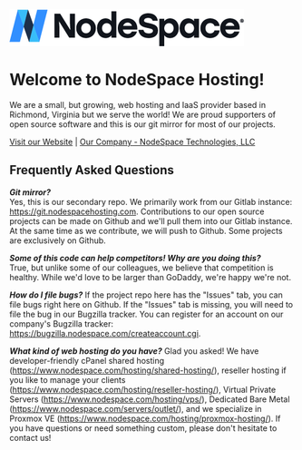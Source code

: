 <picture>
  <source media="(prefers-color-scheme: dark)" srcset="https://github.com/nodespacehosting/.github/raw/main/profile/images/nodespace-dark.png?raw=true">
  <source media="(prefers-color-scheme: light)" srcset="https://github.com/nodespacehosting/.github/raw/main/profile/images/nodespace-light.png?raw=true">
  <img alt="NodeSpace Hosting" src="https://github.com/nodespacehosting/.github/raw/main/profile/images/nodespace-light.png?raw=true">
</picture>

# Welcome to NodeSpace Hosting!
We are a small, but growing, web hosting and IaaS provider based in Richmond, Virginia but we serve the world! We are proud supporters of open source software and this is our git mirror for most of our projects. 

[Visit our Website](https://www.nodespace.com) | [Our Company - NodeSpace Technologies, LLC](https://www.nodespace.tech)

## Frequently Asked Questions

_**Git mirror?**_  
Yes, this is our secondary repo. We primarily work from our Gitlab instance: https://git.nodespacehosting.com. Contributions to our open source projects can be made on Github and we'll pull them into our Gitlab instance. At the same time as we contribute, we will push to Github. Some projects are exclusively on Github.

_**Some of this code can help competitors! Why are you doing this?**_  
True, but unlike some of our colleagues, we believe that competition is healthy. While we'd love to be larger than GoDaddy, we're happy we're not.

_**How do I file bugs?**_
If the project repo here has the "Issues" tab, you can file bugs right here on Github. If the "Issues" tab is missing, you will need to file the bug in our Bugzilla tracker. You can register for an account on our company's Bugzilla tracker: https://bugzilla.nodespace.com/createaccount.cgi. 

_**What kind of web hosting do you have?**_
Glad you asked! We have developer-friendly cPanel shared hosting (https://www.nodespace.com/hosting/shared-hosting/), reseller hosting if you like to manage your clients (https://www.nodespace.com/hosting/reseller-hosting/), Virtual Private Servers (https://www.nodespace.com/hosting/vps/), Dedicated Bare Metal (https://www.nodespace.com/servers/outlet/), and we specialize in Proxmox VE (https://www.nodespace.com/hosting/proxmox-hosting/). If you have questions or need something custom, please don't hesitate to contact us!
